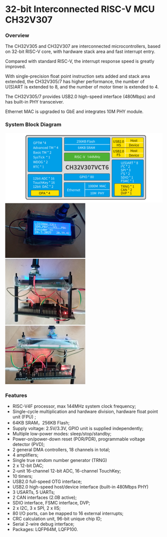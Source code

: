 # 32-bit Interconnected RISC-V MCU CH32V307


### Overview
The CH32V305 and CH32V307 are interconnected microcontrollers, based on 32-bit RISC-V core, with hardware stack area and fast interrupt entry. 

Compared with standard RISC-V, the interrupt response speed is greatly improved. 

With single-precision float point instruction sets added and stack area extended, the CH32V305/7 has higher performance, the number of U(S)ART is extended to 8, and the number of motor timer is extended to 4. 

The CH32V305/7 provides USB2.0 high-speed interface (480Mbps) and has built-in PHY transceiver. 

Ethernet MAC is upgraded to GbE and integrates 10M PHY module.

### System Block Diagram
<img src="image/frame.jpg" alt="frame" style="zoom:50%;" />
<img src="image/IMG_20250328_203947.jpg" alt="frame" style="zoom:25%;" />
<img src="image/IMG_20250328_203957.jpg" alt="frame" style="zoom:25%;" />
<img src="image/IMG_20250328_204017.jpg" alt="frame" style="zoom:25%;" />

 
### Features
- RISC-V4F processor, max 144MHz system clock frequency;
- Single-cycle multiplication and hardware division, hardware float point unit (FPU) ;
- 64KB SRAM，256KB Flash;
- Supply voltage: 2.5V/3.3V, GPIO unit is supplied independently;
- Multiple low-power modes: sleep/stop/standby;
- Power-on/power-down reset (POR/PDR), programmable voltage detector (PVD);
- 2 general DMA controllers, 18 channels in total;
- 4 amplifiers;
- Single true random number generator (TRNG)
- 2 x 12-bit DAC;
- 2-unit 16-channel 12-bit ADC, 16-channel TouchKey;
- 10 timers;
- USB2.0 full-speed OTG interface;
- USB2.0 high-speed host/device interface (built-in 480Mbps PHY)
- 3 USARTs, 5 UARTs;
- 2 CAN interfaces (2.0B active);
- SDIO interface, FSMC interface, DVP;
- 2 x I2C, 3 x SPI, 2 x IIS;
- 80 I/O ports, can be mapped to 16 external interrupts;
- CRC calculation unit, 96-bit unique chip ID;
- Serial 2-wire debug interface;
- Packages: LQFP64M, LQFP100.


